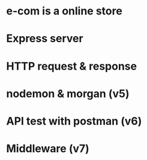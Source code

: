 # e-com is a online store

# Express server

# HTTP request & response

# nodemon & morgan (v5)

# API test with postman (v6)

# Middleware (v7)
